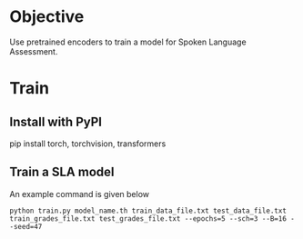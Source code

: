 # Objective
Use pretrained encoders to train a model for Spoken Language Assessment.

# Train

## Install with PyPI

pip install torch, torchvision, transformers

## Train a SLA model

An example command is given below

```console
python train.py model_name.th train_data_file.txt test_data_file.txt train_grades_file.txt test_grades_file.txt --epochs=5 --sch=3 --B=16 --seed=47 
```
